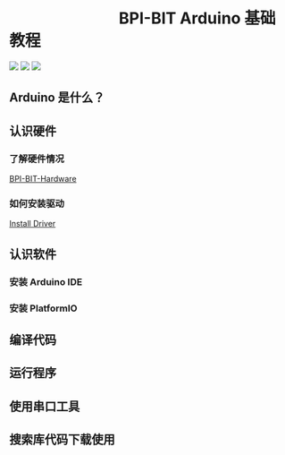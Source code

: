 
# &emsp;&emsp;&emsp;&emsp;&emsp;&emsp;&emsp;BPI-BIT Arduino 基础教程

![](https://img.shields.io/badge/open%20source-bananpi-brightgreen.svg)
![](https://img.shields.io/badge/support-platformio-blue.svg)
![](https://img.shields.io/badge/support-arduino%20ide-orange.svg)

## Arduino 是什么？

## 认识硬件

### 了解硬件情况

[BPI-BIT-Hardware](https://github.com/BPI-STEAM/BPI-BIT-Hardware)

### 如何安装驱动

[Install Driver](https://github.com/BPI-STEAM/BPI-BIT-Hardware/blob/master/driver.md)

## 认识软件

### 安装 Arduino IDE

### 安装 PlatformIO

## 编译代码

## 运行程序

## 使用串口工具

## 搜索库代码下载使用
